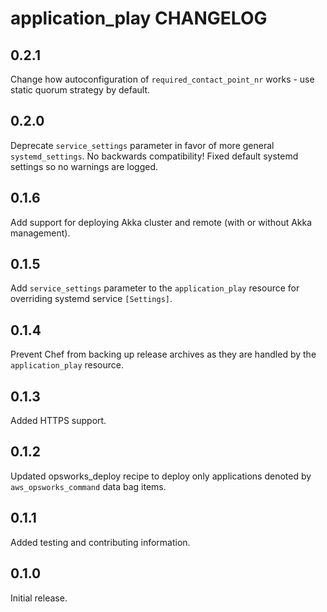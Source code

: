 # application_play CHANGELOG

## 0.2.1

Change how autoconfiguration of `required_contact_point_nr` works - use static quorum strategy by default.

## 0.2.0

Deprecate `service_settings` parameter in favor of more general `systemd_settings`. No backwards compatibility! 
Fixed default systemd settings so no warnings are logged.

## 0.1.6

Add support for deploying Akka cluster and remote (with or without Akka management).

## 0.1.5

Add `service_settings` parameter to the `application_play` resource for overriding systemd service `[Settings]`.

## 0.1.4

Prevent Chef from backing up release archives as they are handled by the `application_play` resource.

## 0.1.3

Added HTTPS support.

## 0.1.2

Updated opsworks_deploy recipe to deploy only applications denoted by `aws_opsworks_command` data bag items.

## 0.1.1

Added testing and contributing information.

## 0.1.0

Initial release.
